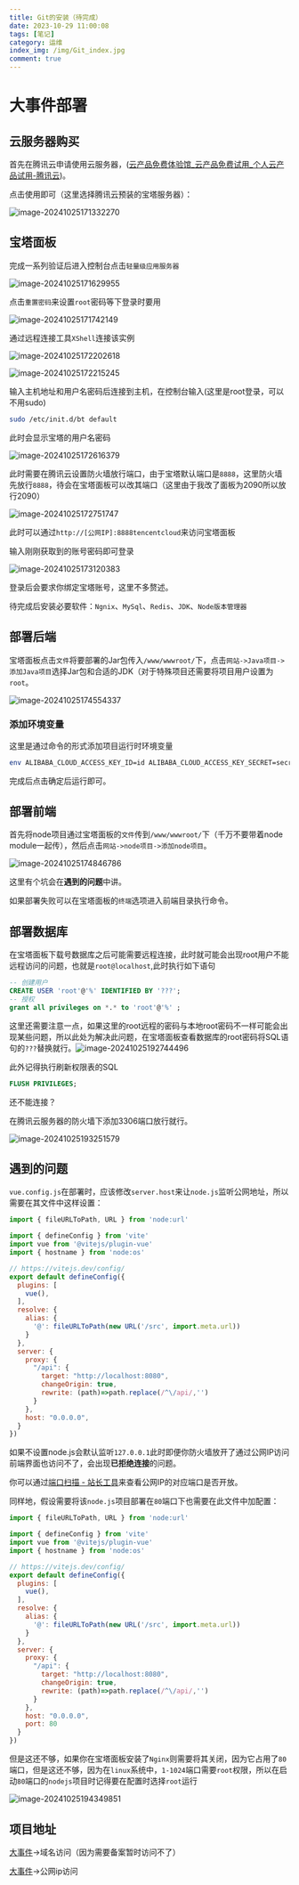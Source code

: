 ```yaml
---
title: Git的安装（待完成）
date: 2023-10-29 11:00:08
tags: [笔记]
category: 运维
index_img: /img/Git_index.jpg
comment: true
---
```


# 大事件部署

## 云服务器购买

首先在腾讯云申请使用云服务器，([云产品免费体验馆_云产品免费试用_个人云产品试用-腾讯云](https://cloud.tencent.com/act/pro/free))。

点击使用即可（这里选择腾讯云预装的宝塔服务器）：

![image-20241025171332270](../img/image-20241025171332270-1729847616964-1.png)

## 宝塔面板

完成一系列验证后进入控制台点击`轻量级应用服务器`

![image-20241025171629955](../img/image-20241025171629955.png)

点击`重置密码`来设置`root`密码等下登录时要用

![image-20241025171742149](../img/image-20241025171742149.png)

通过远程连接工具`XShell`连接该实例

![image-20241025172202618](../img/image-20241025172202618.png)

![image-20241025172215245](../img/image-20241025172215245.png)

输入主机地址和用户名密码后连接到主机，在控制台输入(这里是root登录，可以不用sudo)

```bash
sudo /etc/init.d/bt default
```

此时会显示宝塔的用户名密码

![image-20241025172616379](../img/image-20241025172616379.png)

此时需要在腾讯云设置防火墙放行端口，由于宝塔默认端口是`8888`，这里防火墙先放行`8888`，待会在宝塔面板可以改其端口（这里由于我改了面板为2090所以放行2090）

![image-20241025172751747](../img/image-20241025172751747.png)

此时可以通过`http://[公网IP]:8888tencentcloud`来访问宝塔面板

输入刚刚获取到的账号密码即可登录

![image-20241025173120383](../img/image-20241025173120383.png)

登录后会要求你绑定宝塔账号，这里不多赘述。

待完成后安装必要软件：`Ngnix`、`MySql`、`Redis`、`JDK`、`Node版本管理器`

## 部署后端

宝塔面板点击`文件`将要部署的Jar包传入`/www/wwwroot/`下，点击`网站->Java项目->添加Java项目`选择Jar包和合适的JDK（对于特殊项目还需要将项目用户设置为`root`。

![image-20241025174554337](../img/image-20241025174554337.png)

### 添加环境变量

这里是通过命令的形式添加项目运行时环境变量

```bash
env ALIBABA_CLOUD_ACCESS_KEY_ID=id ALIBABA_CLOUD_ACCESS_KEY_SECRET=secret /www/server/java/jdk-17.0.8/bin/java  -jar -Xmx1024M -Xms256M  /www/wwwroot/big_event-0.0.1-SNAPSHOT.jar --server.port=8080
```



完成后点击确定后运行即可。

## 部署前端

首先将node项目通过宝塔面板的`文件`传到`/www/wwwroot/`下（千万不要带着node module一起传），然后点击`网站->node项目->添加node项目`。

![image-20241025174846786](../img/image-20241025174846786.png)

这里有个坑会在**遇到的问题**中讲。

如果部署失败可以在宝塔面板的`终端`选项进入前端目录执行命令。

## 部署数据库

在宝塔面板下载号数据库之后可能需要远程连接，此时就可能会出现root用户不能远程访问的问题，也就是`root@localhost`,此时执行如下语句

```sql
-- 创建用户
CREATE USER 'root'@'%' IDENTIFIED BY '???';
-- 授权
grant all privileges on *.* to 'root'@'%' ;
```

这里还需要注意一点，如果这里的root远程的密码与本地root密码不一样可能会出现某些问题，所以此处为解决此问题，在宝塔面板查看数据库的root密码将SQL语句的`???`替换就行。![image-20241025192744496](../img/image-20241025192744496.png)

此外记得执行刷新权限表的SQL

```sql
FLUSH PRIVILEGES;
```

还不能连接？

在腾讯云服务器的防火墙下添加3306端口放行就行。

![image-20241025193251579](../img/image-20241025193251579.png)

## 遇到的问题

`vue.config.js`在部署时，应该修改`server.host`来让`node.js`监听公网地址，所以需要在其文件中这样设置：

```javascript
import { fileURLToPath, URL } from 'node:url'

import { defineConfig } from 'vite'
import vue from '@vitejs/plugin-vue'
import { hostname } from 'node:os'

// https://vitejs.dev/config/
export default defineConfig({
  plugins: [
    vue(),
  ], 
  resolve: {
    alias: {
      '@': fileURLToPath(new URL('/src', import.meta.url))
    }
  },
  server: {
    proxy: {
      "/api": {
        target: "http://localhost:8080",
        changeOrigin: true,
        rewrite: (path)=>path.replace(/^\/api/,'')
      }
    },
    host: "0.0.0.0",
  }
})

```

如果不设置node.js会默认监听`127.0.0.1`此时即便你防火墙放开了通过公网IP访问前端界面也访问不了，会出现**已拒绝连接**的问题。

你可以通过[端口扫描 - 站长工具](https://tool.chinaz.com/port)来查看公网IP的对应端口是否开放。

同样地，假设需要将该`node.js`项目部署在`80`端口下也需要在此文件中加配置：

```javascript
import { fileURLToPath, URL } from 'node:url'

import { defineConfig } from 'vite'
import vue from '@vitejs/plugin-vue'
import { hostname } from 'node:os'

// https://vitejs.dev/config/
export default defineConfig({
  plugins: [
    vue(),
  ], 
  resolve: {
    alias: {
      '@': fileURLToPath(new URL('/src', import.meta.url))
    }
  },
  server: {
    proxy: {
      "/api": {
        target: "http://localhost:8080",
        changeOrigin: true,
        rewrite: (path)=>path.replace(/^\/api/,'')
      }
    },
    host: "0.0.0.0",
    port: 80
  }
})

```

但是这还不够，如果你在宝塔面板安装了`Nginx`则需要将其关闭，因为它占用了`80`端口，但是这还不够，因为在`linux`系统中，`1-1024`端口需要`root`权限，所以在启动`80`端口的`nodejs`项目时记得要在配置时选择`root`运行

![image-20241025194349851](../img/image-20241025194349851.png)

## 项目地址

[大事件](http://www.webzank.site/login)->域名访问（因为需要备案暂时访问不了）

[大事件](http://118.89.73.221/)->公网ip访问
